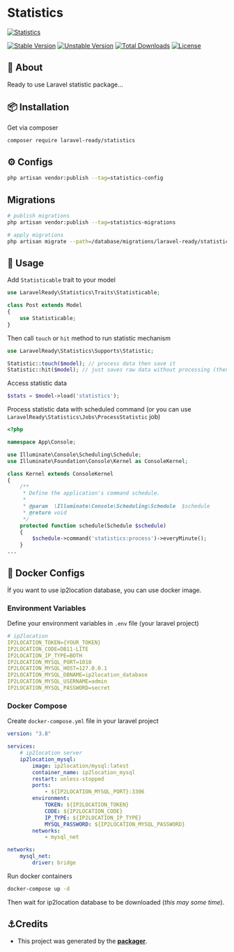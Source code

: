 # Statistics

[![Statistics](https://preview.dragon-code.pro/LaravelReady/statistics.svg?brand=laravel)](https://github.com/laravel-ready/statistics)

[![Stable Version][badge_stable]][link_packagist]
[![Unstable Version][badge_unstable]][link_packagist]
[![Total Downloads][badge_downloads]][link_packagist]
[![License][badge_license]][link_license]

## 📂 About
Ready to use Laravel statistic package...

## 📦 Installation

Get via composer

```bash
composer require laravel-ready/statistics
```

## ⚙️ Configs

```bash
php artisan vendor:publish --tag=statistics-config
```
## Migrations

```bash
# publish migrations
php artisan vendor:publish --tag=statistics-migrations

# apply migrations
php artisan migrate --path=/database/migrations/laravel-ready/statistics
```

## 📝 Usage

Add `Statisticable` trait to your model

```php
use LaravelReady\Statistics\Traits\Statisticable;

class Post extends Model
{
    use Statisticable;
}
```

Then call `touch` or `hit` method to run statistic mechanism

```php
use LaravelReady\Statistics\Supports\Statistic;

Statistic::touch($model); // process data then save it
Statistic::hit($model); // just saves raw data without processing (then you can process it later with jobs)
``` 

Access statistic data

```php
$stats = $model->load('statistics');
```

Process statistic data with scheduled command (or you can use `LaravelReady\Statistics\Jobs\ProcessStatistic` job)

```php
<?php

namespace App\Console;

use Illuminate\Console\Scheduling\Schedule;
use Illuminate\Foundation\Console\Kernel as ConsoleKernel;

class Kernel extends ConsoleKernel
{
    /**
     * Define the application's command schedule.
     *
     * @param  \Illuminate\Console\Scheduling\Schedule  $schedule
     * @return void
     */
    protected function schedule(Schedule $schedule)
    {
        $schedule->command('statistics:process')->everyMinute();
    }
...
```

## 🐳 Docker Configs

İf you want to use ip2location database, you can use docker image.

### Environment Variables

Define your environment variables in `.env` file (your laravel project)

```yml
# ip2location
IP2LOCATION_TOKEN={YOUR_TOKEN}
IP2LOCATION_CODE=DB11-LITE
IP2LOCATION_IP_TYPE=BOTH
IP2LOCATION_MYSQL_PORT=1010
IP2LOCATION_MYSQL_HOST=127.0.0.1
IP2LOCATION_MYSQL_DBNAME=ip2location_database
IP2LOCATION_MYSQL_USERNAME=admin
IP2LOCATION_MYSQL_PASSWORD=secret
```

### Docker Compose

Create `docker-compose.yml` file in your laravel project

```yml
version: "3.8"

services:
    # ip2location server
    ip2location_mysql:
        image: ip2location/mysql:latest
        container_name: ip2location_mysql
        restart: unless-stopped
        ports:
            - ${IP2LOCATION_MYSQL_PORT}:3306
        environment:
            TOKEN: ${IP2LOCATION_TOKEN}
            CODE: ${IP2LOCATION_CODE}
            IP_TYPE: ${IP2LOCATION_IP_TYPE}
            MYSQL_PASSWORD: ${IP2LOCATION_MYSQL_PASSWORD}
        networks:
            - mysql_net

networks:
    mysql_net:
        driver: bridge
```

Run docker containers

```bash
docker-compose up -d
```

Then wait for ip2location database to be downloaded (*this may some time*).

## ⚓Credits

- This project was generated by the **[packager](https://github.com/laravel-ready/packager)**.

[badge_downloads]: https://img.shields.io/packagist/dt/laravel-ready/statistics.svg?style=flat-square

[badge_license]: https://img.shields.io/packagist/l/laravel-ready/statistics.svg?style=flat-square

[badge_stable]: https://img.shields.io/github/v/release/laravel-ready/statistics?label=stable&style=flat-square

[badge_unstable]: https://img.shields.io/badge/unstable-dev--main-orange?style=flat-square

[link_license]: LICENSE

[link_packagist]: https://packagist.org/packages/laravel-ready/statistics
